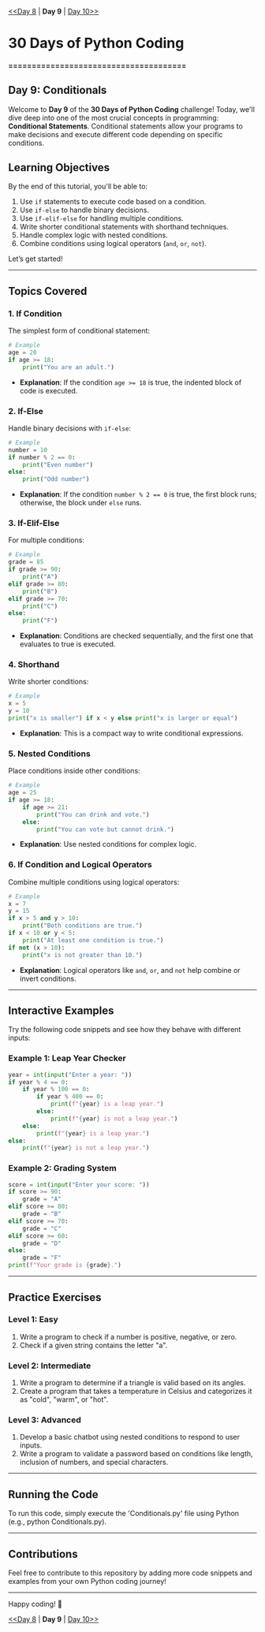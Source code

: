 [<<Day 8](../Day_8/) | <b>Day 9</b> | [Day 10>>](../Day_10/)


# 30 Days of Python Coding

#### ======================================

## Day 9: Conditionals

Welcome to **Day 9** of the **30 Days of Python Coding** challenge! Today, we'll dive deep into one of the most crucial concepts in programming: **Conditional Statements**. Conditional statements allow your programs to make decisions and execute different code depending on specific conditions.

## Learning Objectives

By the end of this tutorial, you'll be able to:

1. Use `if` statements to execute code based on a condition.
2. Use `if-else` to handle binary decisions.
3. Use `if-elif-else` for handling multiple conditions.
4. Write shorter conditional statements with shorthand techniques.
5. Handle complex logic with nested conditions.
6. Combine conditions using logical operators (`and`, `or`, `not`).

Let’s get started!

---

## Topics Covered

### 1. If Condition

The simplest form of conditional statement:

```python
# Example
age = 20
if age >= 18:
    print("You are an adult.")
```

- **Explanation**: If the condition `age >= 18` is true, the indented block of code is executed.

### 2. If-Else

Handle binary decisions with `if-else`:

```python
# Example
number = 10
if number % 2 == 0:
    print("Even number")
else:
    print("Odd number")
```

- **Explanation**: If the condition `number % 2 == 0` is true, the first block runs; otherwise, the block under `else` runs.

### 3. If-Elif-Else

For multiple conditions:

```python
# Example
grade = 85
if grade >= 90:
    print("A")
elif grade >= 80:
    print("B")
elif grade >= 70:
    print("C")
else:
    print("F")
```

- **Explanation**: Conditions are checked sequentially, and the first one that evaluates to true is executed.

### 4. Shorthand

Write shorter conditions:

```python
# Example
x = 5
y = 10
print("x is smaller") if x < y else print("x is larger or equal")
```

- **Explanation**: This is a compact way to write conditional expressions.

### 5. Nested Conditions

Place conditions inside other conditions:

```python
# Example
age = 25
if age >= 18:
    if age >= 21:
        print("You can drink and vote.")
    else:
        print("You can vote but cannot drink.")
```

- **Explanation**: Use nested conditions for complex logic.

### 6. If Condition and Logical Operators

Combine multiple conditions using logical operators:

```python
# Example
x = 7
y = 15
if x > 5 and y > 10:
    print("Both conditions are true.")
if x < 10 or y < 5:
    print("At least one condition is true.")
if not (x > 10):
    print("x is not greater than 10.")
```

- **Explanation**: Logical operators like `and`, `or`, and `not` help combine or invert conditions.

---

## Interactive Examples

Try the following code snippets and see how they behave with different inputs:

### Example 1: Leap Year Checker

```python
year = int(input("Enter a year: "))
if year % 4 == 0:
    if year % 100 == 0:
        if year % 400 == 0:
            print(f"{year} is a leap year.")
        else:
            print(f"{year} is not a leap year.")
    else:
        print(f"{year} is a leap year.")
else:
    print(f"{year} is not a leap year.")
```

### Example 2: Grading System

```python
score = int(input("Enter your score: "))
if score >= 90:
    grade = "A"
elif score >= 80:
    grade = "B"
elif score >= 70:
    grade = "C"
elif score >= 60:
    grade = "D"
else:
    grade = "F"
print(f"Your grade is {grade}.")
```

---

## Practice Exercises

### Level 1: Easy

1. Write a program to check if a number is positive, negative, or zero.
2. Check if a given string contains the letter "a".

### Level 2: Intermediate

1. Write a program to determine if a triangle is valid based on its angles.
2. Create a program that takes a temperature in Celsius and categorizes it as "cold", "warm", or "hot".

### Level 3: Advanced

1. Develop a basic chatbot using nested conditions to respond to user inputs.
2. Write a program to validate a password based on conditions like length, inclusion of numbers, and special characters.

---

## Running the Code

To run this code, simply execute the 'Conditionals.py' file using Python (e.g., python Conditionals.py).

---

## Contributions

Feel free to contribute to this repository by adding more code snippets and examples from your own Python coding journey!

---

Happy coding! 🎉

[<<Day 8](../Day_8/) | <b>Day 9</b> | [Day 10>>](../Day_10/)
